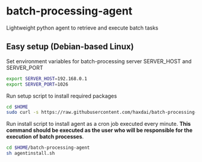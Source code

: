 # batch-processing-agent
Lightweight python agent to retrieve and execute batch tasks

## Easy setup (Debian-based Linux)

Set environment variables for batch-processing server SERVER_HOST and SERVER_PORT
```sh
export SERVER_HOST=192.168.0.1
export SERVER_PORT=1026
```

Run setup script to install required packages
```sh
cd $HOME
sudo curl -s https://raw.githubusercontent.com/haxdai/batch-processing-agent/master/agentsetup.sh | bash -s
```

Run install script to install agent as a cron job executed every minute. **This command should be executed as the user who will be responsible for the execution of batch processes**.

```sh
cd $HOME/batch-processing-agent
sh agentinstall.sh
```
